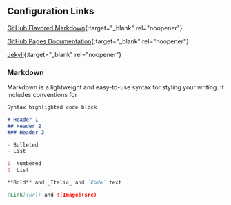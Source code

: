 

## Configuration Links

[GitHub Flavored Markdown](https://guides.github.com/features/mastering-markdown/){:target="_blank" rel="noopener"}

[GitHub Pages Documentation](https://help.github.com/categories/github-pages-basics/){:target="_blank" rel="noopener"}

[Jekyll](https://jekyllrb.com/){:target="_blank" rel="noopener"}

### Markdown

Markdown is a lightweight and easy-to-use syntax for styling your writing. It includes conventions for

```markdown
Syntax highlighted code block

# Header 1
## Header 2
### Header 3

- Bulleted
- List

1. Numbered
2. List

**Bold** and _Italic_ and `Code` text

[Link](url) and ![Image](src)
```
